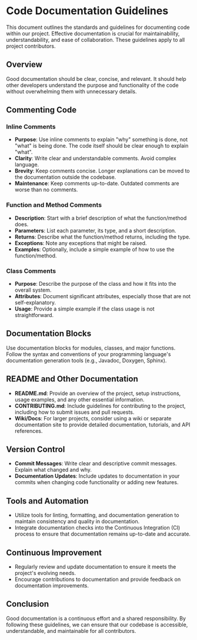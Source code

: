 # Code Documentation Guidelines

This document outlines the standards and guidelines for documenting code within our project. Effective documentation is crucial for maintainability, understandability, and ease of collaboration. These guidelines apply to all project contributors.

## Overview

Good documentation should be clear, concise, and relevant. It should help other developers understand the purpose and functionality of the code without overwhelming them with unnecessary details.

## Commenting Code

### Inline Comments

- **Purpose**: Use inline comments to explain "why" something is done, not "what" is being done. The code itself should be clear enough to explain "what".
- **Clarity**: Write clear and understandable comments. Avoid complex language.
- **Brevity**: Keep comments concise. Longer explanations can be moved to the documentation outside the codebase.
- **Maintenance**: Keep comments up-to-date. Outdated comments are worse than no comments.

### Function and Method Comments

- **Description**: Start with a brief description of what the function/method does.
- **Parameters**: List each parameter, its type, and a short description.
- **Returns**: Describe what the function/method returns, including the type.
- **Exceptions**: Note any exceptions that might be raised.
- **Examples**: Optionally, include a simple example of how to use the function/method.

### Class Comments

- **Purpose**: Describe the purpose of the class and how it fits into the overall system.
- **Attributes**: Document significant attributes, especially those that are not self-explanatory.
- **Usage**: Provide a simple example if the class usage is not straightforward.

## Documentation Blocks

Use documentation blocks for modules, classes, and major functions. Follow the syntax and conventions of your programming language's documentation generation tools (e.g., Javadoc, Doxygen, Sphinx).

## README and Other Documentation

- **README.md**: Provide an overview of the project, setup instructions, usage examples, and any other essential information.
- **CONTRIBUTING.md**: Include guidelines for contributing to the project, including how to submit issues and pull requests.
- **Wiki/Docs**: For larger projects, consider using a wiki or separate documentation site to provide detailed documentation, tutorials, and API references.

## Version Control

- **Commit Messages**: Write clear and descriptive commit messages. Explain what changed and why.
- **Documentation Updates**: Include updates to documentation in your commits when changing code functionality or adding new features.

## Tools and Automation

- Utilize tools for linting, formatting, and documentation generation to maintain consistency and quality in documentation.
- Integrate documentation checks into the Continuous Integration (CI) process to ensure that documentation remains up-to-date and accurate.

## Continuous Improvement

- Regularly review and update documentation to ensure it meets the project's evolving needs.
- Encourage contributions to documentation and provide feedback on documentation improvements.

## Conclusion

Good documentation is a continuous effort and a shared responsibility. By following these guidelines, we can ensure that our codebase is accessible, understandable, and maintainable for all contributors.